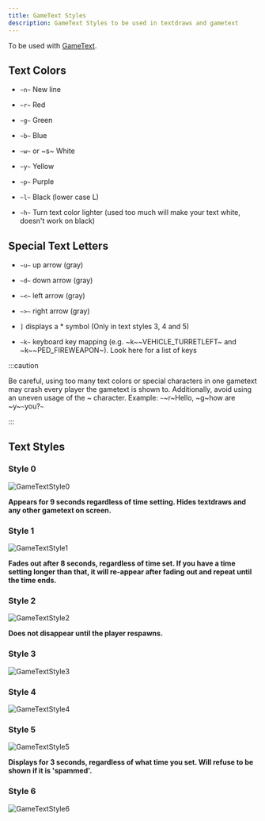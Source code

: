 ```yaml
---
title: GameText Styles
description: GameText Styles to be used in textdraws and gametext
---
```


To be used with [GameText](../functions/GameTextForPlayer).

## Text Colors

- `~n~` New line

- `~r~` Red

- `~g~` Green

- `~b~` Blue

- `~w~` or ~s~ White

- `~y~` Yellow

- `~p~` Purple

- `~l~` Black (lower case L)

- `~h~` Turn text color lighter (used too much will make your text white, doesn't work on black)

## Special Text Letters

- `~u~` up arrow (gray)

- `~d~` down arrow (gray)

- `~<~` left arrow (gray)

- `~>~` right arrow (gray)

- `]` displays a \* symbol (Only in text styles 3, 4 and 5)

- `~k~` keyboard key mapping (e.g. ~k~~VEHICLE_TURRETLEFT~ and ~k~~PED_FIREWEAPON~). Look here for a list of keys

:::caution

Be careful, using too many text colors or special characters in one gametext may crash every player the gametext is shown to. Additionally, avoid using an uneven usage of the ~ character. Example: `~`~r~Hello, ~g~how are ~y~`~`you?`~`

:::

## Text Styles

### Style 0

![GameTextStyle0](/images/gameTextStyles/120px-Game-text-type0.png)

**Appears for 9 seconds regardless of time setting. Hides textdraws and any other gametext on screen.**

### Style 1

![GameTextStyle1](/images/gameTextStyles/120px-Game-text-type1.png)

**Fades out after 8 seconds, regardless of time set. If you have a time setting longer than that, it will re-appear after fading out and repeat until the time ends.**

### Style 2

![GameTextStyle2](/images/gameTextStyles/120px-Game-text-type2.png)

**Does not disappear until the player respawns.**

### Style 3

![GameTextStyle3](/images/gameTextStyles/120px-Game-text-type3.png)

### Style 4

![GameTextStyle4](/images/gameTextStyles/120px-Game-text-type4.png)

### Style 5

![GameTextStyle5](/images/gameTextStyles/120px-Game-text-type5.png)

**Displays for 3 seconds, regardless of what time you set. Will refuse to be shown if it is 'spammed'.**

### Style 6

![GameTextStyle6](/images/gameTextStyles/120px-Game-text-type6.png)

